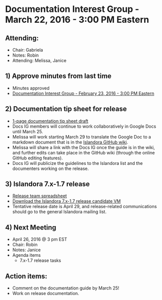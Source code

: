 # Documentation Interest Group - March 22, 2016 - 3:00 PM Eastern

## Attending:
* Chair: Gabriela
* Notes: Robin
* Attending: Melissa, Janice

## 1) Approve minutes from last time
* Minutes approved
* [Documentation Interest Group - February 23, 2016 - 3:00 PM Eastern](https://github.com/islandora-interest-groups/Islandora-Documentation-Interest-Group/blob/main/meetings/2016/Meeting-Notes-2016-02-23.md)


## 2) Documentation tip sheet for release
* [1-page documentation tip sheet draft](https://docs.google.com/document/d/1Daxss3yk8LREdh2_h2LsbSm12qcsoPJ0cTe9yAr0bU4/edit#) 
* Docs IG members will continue to work collaboratively in Google Docs until March 25.
* Melissa will work starting March 29 to translate the Google Doc to a markdown document that is in the [Islandora GitHub wiki](https://github.com/Islandora/islandora/wiki).
* Melissa will share a link with the Docs IG once the guide is in the wiki, and further edits can take place in the GitHub wiki (through the online GitHub editing features).
* Docs IG will publicize the guidelines to the Islandora list and the documenters working on the release.

## 3) Islandora 7.x-1.7 release
* [Release team spreadsheet](https://docs.google.com/spreadsheets/d/1PRv2Xo-sNE_sDJHUT5OvTXmNiSHnkdJgwo7VsFkIUgY/edit?pref=2&pli=1#gid=2093695402)
* [Download the Islandora 7.x-1.7 release candidate VM](http://alpha.library.yorku.ca/releases/7.x-1.7/Islandora_7.x-1.7_RC1.ova)
* Tentative release date is April 29, and release-related communications should go to the general Islandora mailing list.

## 4) Next Meeting
* April 26, 2016 @ 3 pm EST
* Chair: Robin
* Notes: Janice
* Agenda items
	* 7.x-1.7 release tasks

## Action items:
* Comment on the documentation guide by March 25!
* Work on release documentation.
